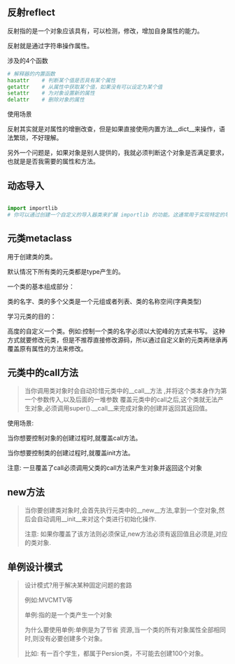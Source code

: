## 反射reflect

反射指的是一个对象应该具有，可以检测，修改，增加自身属性的能力。

反射就是通过字符串操作属性。

涉及的4个函数

```python
# 解释器的内置函数
hasattr    # 判断某个值是否具有某个属性 
getattr    # 从属性中获取某个值，如果没有可以设定为某个值
setattr    # 为对象设置新的属性
delattr    # 删除对象的属性
```

 使用场景

反射其实就是对属性的增删改查，但是如果直接使用内置方法__dict__来操作，语法繁琐，不好理解。

另外一个问题是，如果对象是别人提供的，我就必须判断这个对象是否满足要求，也就是是否我需要的属性和方法。

## 动态导入

```python

import importlib
# 你可以通过创建一个自定义的导入器类来扩展 importlib 的功能。这通常用于实现特定的导入逻辑，例如从非标准位置加载模块。

```

## 元类metaclass

用于创建类的类。

默认情况下所有类的元类都是type产生的。

一个类的基本组成部分：

类的名字、类的多个父类是一个元组或者列表、类的名称空间(字典类型)

学习元类的目的：

高度的自定义一个类。例如:控制一个类的名字必须以大驼峰的方式来书写。 这种方式就要修改元类，但是不推荐直接修改源码，所以通过自定义新的元类再继承再覆盖原有属性的方法来修改。

## 元类中的call方法

> 当你调用类对象时会自动珍惜元类中的__call__方法 ,并将这个类本身作为第一个参数传入,以及后面的一堆参数 覆盖元类中的call之后,这个类就无法产生对象,必须调用super().__call__来完成对象的创建并返回其返回值。

使用场景:

当你想要控制对象的创建过程时,就覆盖call方法。

当你想要控制类的创建过程时,就覆盖init方法。

注意: 一旦覆盖了call必须调用父类的call方法来产生对象并返回这个对象 


## new方法

> 当你要创建类对象时,会首先执行元类中的__new__方法,拿到一个空对象,然后会自动调用__init__来对这个类进行初始化操作.
> 
> 注意: 如果你覆盖了该方法则必须保证,new方法必须有返回值且必须是,对应的类对象.
>

## 单例设计模式

> 设计模式?用于解决某种固定问题的套路
> 
> 例如:MVCMTV等
> 
> 单例:指的是一个类产生一个对象
> 
> 为什么要使用单例:单例是为了节省 资源,当一个类的所有对象属性全部相同时,则没有必要创建多个对象。
> 
> 比如: 有一百个学生，都属于Persion类，不可能去创建100个对象。
